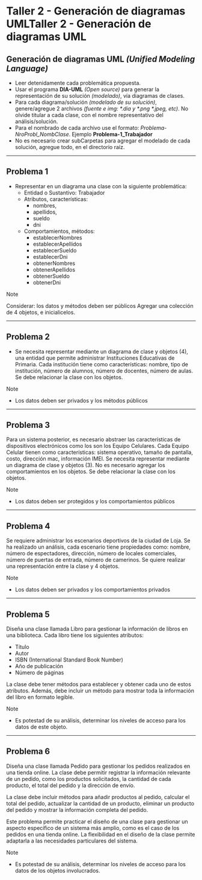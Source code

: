 # Taller 2 - Generación de diagramas UMLTaller 2 - Generación de diagramas UML

## Generación de diagramas UML _(Unified Modeling Language)_

* Leer detenidamente cada problemática propuesta.
* Usar el programa **DIA-UML** _(Open source)_ para generar la representación de su solución _(modelado)_, vía diagramas de clases.
* Para cada diagrama/solución _(modelado de su solución)_, genere/agregue 2 archivos _(fuente e img: \*.dia y \*.png \*.jpeg, etc)_. No olvide titular a cada clase, con el nombre representativo del análisis/solución.
* Para el nombrado de cada archivo use el formato: _Problema-NroProbl_NombClase_. Ejemplo 
 **Problema-1_Trabajador**
* No es necesario crear subCarpetas para agregar el modelado de cada solución, agregue todo, en el directorio raíz.
___

## Problema 1

* Representar en un diagrama una clase con la siguiente problemática:
	* Entidad o Sustantivo: Trabajador
	* Atributos, características: 
	 	* nombres, 
	 	* apellidos, 
	 	* sueldo
	 	* dni
	* Comportamientos, métodos: 
		* establecerNombres
		* establecerApellidos
		* establecerSueldo
		* establecerDni
		* obtenerNombres
		* obtenerApellidos
		* obtenerSueldo
		* obtenerDni

> [!Note]
> Considerar: los datos y métodos deben ser públicos
> Agregar una colección de 4 objetos, e inicialicelos.

___

## Problema 2

* Se necesita representar mediante un diagrama de clase y objetos (4), una entidad que permite administrar Instituciones Educativas de Primaria. Cada institución tiene como características: nombre, tipo de institución, número de alumnos, número de docentes, número de aulas.
Se debe relacionar la clase con los objetos. 

> [!Note]
> - Los datos deben ser privados y los métodos públicos

___

## Problema 3

Para un sistema posterior, es necesario abstraer las características de dispositivos electrónicos como los son los Equipo Celulares. Cada Equipo Celular tienen como características: sistema operativo, tamaño de pantalla, costo, dirección mac, información IMEI. Se necesita representar mediante un diagrama de clase y objetos (3). No es necesario agregar los comportamientos en los objetos. Se debe relacionar la clase con los objetos. 

> [!Note]
> - Los datos deben ser protegidos y los comportamientos públicos

___ 

## Problema 4

Se requiere administrar los escenarios deportivos de la ciudad de Loja. Se ha realizado un análisis, cada escenario tiene propiedades como: nombre, número de espectadores, dirección, número de locales comerciales, número de puertas de entrada, número de camerinos. Se quiere realizar una representación entre la clase y 4 objetos.

> [!Note]
> - Los datos deben ser privados y los comportamientos privados

___ 

## Problema 5

Diseña una clase llamada Libro para gestionar la información de libros en una biblioteca. Cada libro tiene los siguientes atributos:

* Título
* Autor
* ISBN (International Standard Book Number)
* Año de publicación
* Número de páginas

La clase debe tener métodos para establecer y obtener cada uno de estos atributos. Además, debe incluir un método para mostrar toda la información del libro en formato legible.

> [!Note]
> - Es potestad de su análisis, determinar los niveles de acceso para los datos de este objeto.

___ 

## Problema 6

Diseña una clase llamada Pedido para gestionar los pedidos realizados en una tienda online. La clase debe permitir registrar la información relevante de un pedido, como los productos solicitados, la cantidad de cada producto, el total del pedido y la dirección de envío.

La clase debe incluir métodos para añadir productos al pedido, calcular el total del pedido, actualizar la cantidad de un producto, eliminar un producto del pedido y mostrar la información completa del pedido.

Este problema permite practicar el diseño de una clase para gestionar un aspecto específico de un sistema más amplio, como es el caso de los pedidos en una tienda online. La flexibilidad en el diseño de la clase permite adaptarla a las necesidades particulares del sistema. 

> [!Note]
> - Es potestad de su análisis, determinar los niveles de acceso para los datos de los objetos involucrados.
